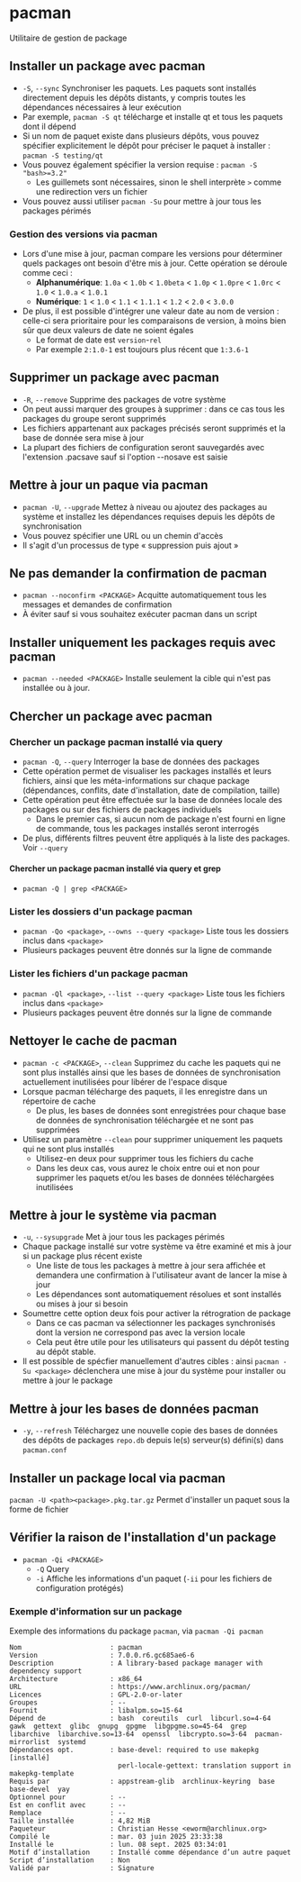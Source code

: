 # pacman
Utilitaire de gestion de package
## Installer un package avec pacman
- `-S`, `--sync` Synchroniser les paquets. Les paquets sont installés directement depuis les dépôts distants, y compris toutes les dépendances nécessaires à leur exécution 
- Par exemple, `pacman -S qt` télécharge et installe qt et tous les paquets dont il dépend
- Si un nom de paquet existe dans plusieurs dépôts, vous pouvez spécifier explicitement le dépôt pour préciser le paquet à installer : `pacman -S testing/qt`
- Vous pouvez également spécifier la version requise : `pacman -S "bash>=3.2"`
  - Les guillemets sont nécessaires, sinon le shell interprète `>` comme une redirection vers un fichier
- Vous pouvez aussi utiliser `pacman -Su` pour mettre à jour tous les packages périmés
### Gestion des versions via pacman
- Lors d'une mise à jour, pacman compare les versions pour déterminer quels packages ont besoin d'être mis à jour. Cette opération se déroule comme ceci :
  - **__Alphanumérique__**: `1.0a` < `1.0b` < `1.0beta` < `1.0p` < `1.0pre` < `1.0rc` < `1.0` < `1.0.a` < `1.0.1`
  - **__Numérique__**: `1` < `1.0` < `1.1` < `1.1.1` < `1.2` < `2.0` < `3.0.0`
- De plus, il est possible d'intégrer une valeur date au nom de version : celle-ci sera prioritaire pour les comparaisons de version, à moins bien sûr que deux valeurs de date ne soient égales
  - Le format de date est `version`-`rel`
  - Par exemple `2:1.0-1` est toujours plus récent que `1:3.6-1`
## Supprimer un package avec pacman
- `-R`, `--remove` Supprime des packages de votre système
- On peut aussi marquer des groupes à supprimer : dans ce cas tous les packages du groupe seront supprimés
- Les fichiers appartenant aux packages précisés seront supprimés et la base de donnée sera mise à jour
- La plupart des fichiers de configuration seront sauvegardés avec l'extension .pacsave sauf si l'option --nosave est saisie
## Mettre à jour un paque via pacman
- `pacman -U`, `--upgrade` Mettez à niveau ou ajoutez des packages au système et installez les dépendances requises depuis les dépôts de synchronisation
- Vous pouvez spécifier une URL ou un chemin d'accès
- Il s'agit d'un processus de type « suppression puis ajout »
## Ne pas demander la confirmation de pacman
- `pacman --noconfirm <PACKAGE>` Acquitte automatiquement tous les messages et demandes de confirmation
- À éviter sauf si vous souhaitez exécuter pacman dans un script
## Installer uniquement les packages requis avec pacman
- `pacman --needed <PACKAGE>` Installe seulement la cible qui n'est pas installée ou à jour.
## Chercher un package avec pacman
### Chercher un package pacman installé via query
- `pacman -Q`, `--query` Interroger la base de données des packages
- Cette opération permet de visualiser les packages installés et leurs fichiers, ainsi que les méta-informations sur chaque package (dépendances, conflits, date d'installation, date de compilation, taille)
- Cette opération peut être effectuée sur la base de données locale des packages ou sur des fichiers de packages individuels
  - Dans le premier cas, si aucun nom de package n'est fourni en ligne de commande, tous les packages installés seront interrogés
- De plus, différents filtres peuvent être appliqués à la liste des packages. Voir `--query`
#### Chercher un package pacman installé via query et grep
- `pacman -Q | grep <PACKAGE>`
### Lister les dossiers d'un package pacman
- `pacman -Qo <package>`, `--owns --query <package>` Liste tous les dossiers inclus dans `<package>`
- Plusieurs packages peuvent être donnés sur la ligne de commande
### Lister les fichiers d'un package pacman
- `pacman -Ql <package>`, `--list --query <package>` Liste tous les fichiers inclus dans `<package>`
- Plusieurs packages peuvent être donnés sur la ligne de commande
## Nettoyer le cache de pacman
- `pacman -c <PACKAGE>`, `--clean` Supprimez du cache les paquets qui ne sont plus installés ainsi que les bases de données de synchronisation actuellement inutilisées pour libérer de l'espace disque
- Lorsque pacman télécharge des paquets, il les enregistre dans un répertoire de cache
  - De plus, les bases de données sont enregistrées pour chaque base de données de synchronisation téléchargée et ne sont pas supprimées
- Utilisez un paramètre `--clean` pour supprimer uniquement les paquets qui ne sont plus installés
  - Utilisez-en deux pour supprimer tous les fichiers du cache
  - Dans les deux cas, vous aurez le choix entre oui et non pour supprimer les paquets et/ou les bases de données téléchargées inutilisées
## Mettre à jour le système via pacman
- `-u`, `--sysupgrade` Met à jour tous les packages périmés
- Chaque package installé sur votre système va être examiné et mis à jour si un package plus récent existe
  - Une liste de tous les packages à mettre à jour sera affichée et demandera une confirmation à l'utilisateur avant de lancer la mise à jour
  - Les dépendances sont automatiquement résolues et sont installés ou mises à jour si besoin
- Soumettre cette option deux fois pour activer la rétrogration de package
  - Dans ce cas pacman va sélectionner les packages synchronisés dont la version ne correspond pas avec la version locale
  - Cela peut être utile pour les utilisateurs qui passent du dépôt testing au dépôt stable.
- Il est possible de spécfier manuellement d'autres cibles : ainsi `pacman -Su <package>` déclenchera une mise à jour du système pour installer ou mettre à jour le package
## Mettre à jour les bases de données pacman
- `-y`, `--refresh` Téléchargez une nouvelle copie des bases de données des dépôts de packages `repo.db` depuis le(s) serveur(s) défini(s) dans `pacman.conf`
## Installer un package local via pacman
`pacman -U <path><package>.pkg.tar.gz` Permet d'installer un paquet sous la forme de fichier
## Vérifier la raison de l'installation d'un package
- `pacman -Qi <PACKAGE>`
  - `-Q` Query
  - `-i` Affiche les informations d'un paquet (`-ii` pour les fichiers de configuration protégés)
### Exemple d'information sur un package
Exemple des informations du package `pacman`, via `pacman -Qi pacman`
```
Nom                      : pacman
Version                  : 7.0.0.r6.gc685ae6-6
Description              : A library-based package manager with dependency support
Architecture             : x86_64
URL                      : https://www.archlinux.org/pacman/
Licences                 : GPL-2.0-or-later
Groupes                  : --
Fournit                  : libalpm.so=15-64
Dépend de                : bash  coreutils  curl  libcurl.so=4-64  gawk  gettext  glibc  gnupg  gpgme  libgpgme.so=45-64  grep  libarchive  libarchive.so=13-64  openssl  libcrypto.so=3-64  pacman-mirrorlist  systemd
Dépendances opt.         : base-devel: required to use makepkg [installé]
                           perl-locale-gettext: translation support in makepkg-template
Requis par               : appstream-glib  archlinux-keyring  base  base-devel  yay
Optionnel pour           : --
Est en conflit avec      : --
Remplace                 : --
Taille installée         : 4,82 MiB
Paqueteur                : Christian Hesse <eworm@archlinux.org>
Compilé le               : mar. 03 juin 2025 23:33:38
Installé le              : lun. 08 sept. 2025 03:34:01
Motif d’installation     : Installé comme dépendance d’un autre paquet
Script d’installation    : Non
Validé par               : Signature
```
